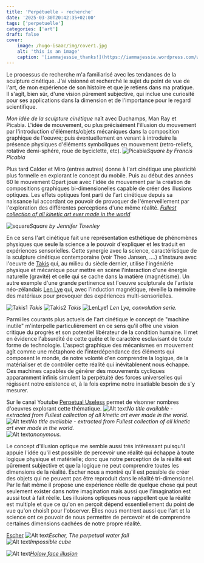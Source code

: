 ```yaml
---
title: 'Perpétuelle - recherche'
date: '2025-03-30T20:42:35+02:00'
tags: ['perpetuelle']
categories: ['art']
draft: false
cover:
    image: /hugo-isaac/img/cover1.jpg
    alt: 'this is an image'
    caption: '[iammajessie_thanks!](https://iammajessie.wordpress.com/wp-content/uploads/2013/01/a113.jpg)'
---
```


Le processus de recherche m'a familiarisé avec les tendances de la sculpture cinétique. J'ai visionné et recherché le sujet du point de vue de l'art, de mon expérience de son histoire et que je retiens dans ma pratique. Il s'agît, bien sûr, d'une vision pûrement subjective, qui inclue une curiosité pour ses applications dans la dimension et de l'importance pour le regard scientifique.  

*Mon idée de la sculpture cinétique* naît avec Duchamps, Man Ray et Picabia. L'idée de mouvement, ou plus précisément l'illusion du mouvement par l'introduction d'éléments/objets mécaniques dans la composition graphique de l'oeuvre; puis éventuellement en venant à introduire la présence physiques d'éléments symboliques en mouvement (retro-reliefs, rotative demi-sphére, roue de byciclette, etc). 
![Picabia](/hugo-isaac/img/.jpg)*Square by Francis Picabia*

Plus tard Calder et Miro (entres autres) donne à l'art cinétique une plasticité plus formelle en explorant le concept du mobile. Puis au début des années 60 le mouvement Opart joue avec l'idée de mouvement par la création de compositions graphiques bi-dimensionelles capable de créer des illusions optiques. Les effets optiques font parti de l'art cinétique depuis sa naissance lui accordant ce pouvoir de provoquer de l'émerveillement par l'exploration des différentes perceptions d'une même réalité. 
 [*Fullest collection of all kinetic art ever made in the world*](https://www.youtube.com/watch?v=wVZnULlW0tg)  

![square](/hugo-isaac/img/square.jpg)*Square by Jennifer Townley*

En ce sens l'art cinétique fait une représentation esthétique de phénomènes physiques que seule la science a le pouvoir d'expliquer et les traduit en expériences sensorielles. Cette synergie avec la science, caractéristique de la sculpture cinétique contemporaine (voir Theo Jansen, ....) s'instaure avec l'oeuvre de [Takis](https://www.wikiart.org/en/takis) qui, au milieu du siècle dernier, utilise l'ingéniérie physique et mécanique pour mettre en scène l'interaction d'une énergie naturelle (gravité) et celle qui se cache dans la matière (magnétisme). Un autre exemple d'une grande pertinence est l'oeuvre sculpturale de l'artiste néo-zélandais [Len Lye](https://www.lenlyefoundation.com/) qui, avec l'induction magnétique, réveille la mémoire des matériaux pour provoquer des expériences multi-sensorielles.    
   
![Takis1](/hugo-isaac/img/takis1.jpg) *Takis* 
![Takis2](/hugo-isaac/img/takis2.jpg) *Takis* 
![LenLye1](/hugo-isaac/img/lenlye1.jpg) *Len Lye, convolution serie.*  


Parmi les courants plus actuels de l'art cinétique le concept de "machine inutile" m'interpelle particulièrement en ce sens qu'il offre une vision critique du progrès et son potentiel libérateur de la condition humaine. Il met en évidence l'absurdité de cette quête et le caractère esclavisant de toute forme de technologie. L'aspect graphique des mécanismes en mouvement agît comme une métaphore de l'interdépendance des éléments qui composent le monde, de notre volonté d'en comprendre la logique, de la matérialiser et de contrôler cette réalité qui inévitablenent nous échappe. Ces machines capables de générer des mouvements cycliques apparamment infinis simulent la perpétuité des forces universelles qui régissent notre existence et, à la fois exprime notre insatiable besoin de s'y mesurer.         

Sur le canal Youtube [Perpetual Useless](https://www.youtube.com/@PerpetualUseless) permet de visonner nombres d'oeuvres explorant cette thématique.
![Alt text](/hugo-isaac/img/lift.jpg)*No title available - extracted from Fullest collection of all kinetic art ever made in the world.*  
![Alt text](/hugo-isaac/img/anonymous1.jpg)*No title available - extracted from Fullest collection of all kinetic art ever made in the world.*  
![Alt text](/hugo-isaac/img/uselessmachine.jpg)*anonymous.*  

Le concept d'illusion optique me semble aussi trés intèressant puisqu'il appuie l'idée qu'il est possible de percevoir une réalité qui échappe à toute logique physique et matérielle; donc que notre perception de la réalité est pûrement subjective et que la logique ne peut comprendre toutes les dimensions de la réalité. Escher nous a montré qu'il est possible de créer des objets qui ne peuvent pas être reproduit dans le réalité tri-dimensionel. Par le fait même il propose une expérience réelle de quelque chose qui peut seulement exister dans notre imagination mais aussi que l'imagination est aussi tout à fait réelle. Les illusions optiques nous rappellent que la réalité est multiple et que ce qu'on en perçoit dépend essentiellement du point de vue qu'on choisît pour l'observer. Elles nous montrent aussi que l'art et la  science ont ce pouvoir de nous permettre de percevoir et de comprendre certaines dimensions cachées de notre propre réalité.     

[Escher](https://en.wikipedia.org/wiki/M._C._Escher) 
![Alt text](/hugo-isaac/img/escher1.jpg)*Escher, The perpetual water fall*  
![Alt text](/hugo-isaac/img/imposiblecube.jpg)*Impossible cube*  

![Alt text](/hugo-isaac/img/hollowface.jpg)*[Holow face illusion](https://www.youtube.com/watch?v=sKa0eaKsdA0&t=1s)*


